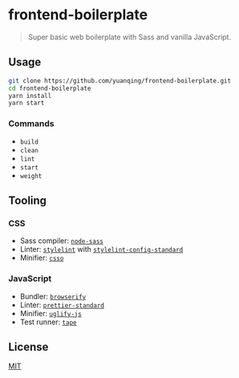 # frontend-boilerplate

> Super basic web boilerplate with Sass and vanilla JavaScript.

## Usage

```sh
git clone https://github.com/yuanqing/frontend-boilerplate.git
cd frontend-boilerplate
yarn install
yarn start
```

### Commands

- `build`
- `clean`
- `lint`
- `start`
- `weight`

## Tooling

### CSS

- Sass compiler: [`node-sass`](https://github.com/sass/node-sass)
- Linter: [`stylelint`](https://github.com/stylelint/stylelint) with [`stylelint-config-standard`](https://github.com/stylelint/stylelint-config-standard)
- Minifier: [`csso`](https://github.com/css/csso)

### JavaScript

- Bundler: [`browserify`](https://github.com/browserify/browserify)
- Linter: [`prettier-standard`](https://github.com/sheerun/prettier-standard)
- Minifier: [`uglify-js`](https://github.com/mishoo/UglifyJS2)
- Test runner: [`tape`](https://github.com/substack/tape)

## License

[MIT](LICENSE.md)
